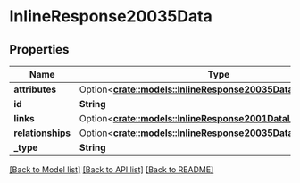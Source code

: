 # InlineResponse20035Data

## Properties

Name | Type | Description | Notes
------------ | ------------- | ------------- | -------------
**attributes** | Option<[**crate::models::InlineResponse20035DataAttributes**](inline_response_200_35_data_attributes.md)> |  | [optional]
**id** | **String** |  | 
**links** | Option<[**crate::models::InlineResponse2001DataLinks**](inline_response_200_1_data_links.md)> |  | [optional]
**relationships** | Option<[**crate::models::InlineResponse20035DataRelationships**](inline_response_200_35_data_relationships.md)> |  | [optional]
**_type** | **String** |  | 

[[Back to Model list]](../README.md#documentation-for-models) [[Back to API list]](../README.md#documentation-for-api-endpoints) [[Back to README]](../README.md)


